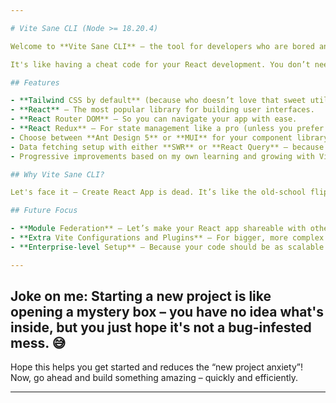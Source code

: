 ```yaml
---

# Vite Sane CLI (Node >= 18.20.4)

Welcome to **Vite Sane CLI** – the tool for developers who are bored and scared to start a new step for their React application! Starting a new project can be terrifying (trust me, I get it). You sit there, wondering, "What am I getting myself into?" But fear not! With my sane defaults (and, let's be honest, **questionable** experience in the industry 😅), I've created this CLI to help you get up and running with a React app and start working **immediately**.

It's like having a cheat code for your React development. You don’t need to worry about setting up configurations, it’s all set up for you – just focus on your code!

## Features

- **Tailwind CSS by default** (because who doesn’t love that sweet utility-first goodness? 😍)
- **React** – The most popular library for building user interfaces.
- **React Router DOM** – So you can navigate your app with ease.
- **React Redux** – For state management like a pro (unless you prefer SWR or React Query for data fetching, then it’s up to you!).
- Choose between **Ant Design 5** or **MUI** for your component library.
- Data fetching setup with either **SWR** or **React Query** – because who has time for manual API calls?
- Progressive improvements based on my own learning and growing with Vite! Expect updates as I get smarter about this tool.

## Why Vite Sane CLI?

Let's face it – Create React App is dead. It’s like the old-school flip phone that made you "cool" for a while but now it's gathering dust in your drawer. With **Vite Sane CLI**, we’re bringing the **future** of React development into the present. Fast, efficient, and built for the modern web developer who just wants to **build**.

## Future Focus

- **Module Federation** – Let’s make your React app shareable with other projects!
- **Extra Vite Configurations and Plugins** – For bigger, more complex projects.
- **Enterprise-level Setup** – Because your code should be as scalable as your ambition.

---
```


Joke on me: Starting a new project is like opening a mystery box – you have no idea what's inside, but you just hope it's not a bug-infested mess. 😅
---

Hope this helps you get started and reduces the “new project anxiety”! Now, go ahead and build something amazing – quickly and efficiently.

---
